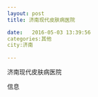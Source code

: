 ```yaml
--- 
layout: post 
title: 济南现代皮肤病医院

date:   2016-05-03 13:39:56 
categories:其他  
city:济南
  
--- 
```

   
济南现代皮肤病医院

信息

